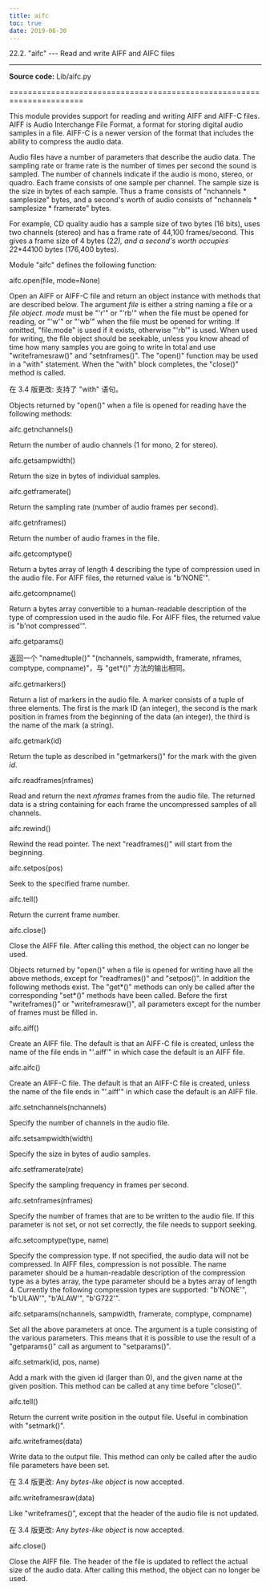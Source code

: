 ```yaml
---
title: aifc
toc: true
date: 2019-06-30
---
```

22.2. "aifc" --- Read and write AIFF and AIFC files
***************************************************

**Source code:** Lib/aifc.py

======================================================================

This module provides support for reading and writing AIFF and AIFF-C
files. AIFF is Audio Interchange File Format, a format for storing
digital audio samples in a file.  AIFF-C is a newer version of the
format that includes the ability to compress the audio data.

Audio files have a number of parameters that describe the audio data.
The sampling rate or frame rate is the number of times per second the
sound is sampled.  The number of channels indicate if the audio is
mono, stereo, or quadro.  Each frame consists of one sample per
channel.  The sample size is the size in bytes of each sample.  Thus a
frame consists of "nchannels * samplesize" bytes, and a second's worth
of audio consists of "nchannels * samplesize * framerate" bytes.

For example, CD quality audio has a sample size of two bytes (16
bits), uses two channels (stereo) and has a frame rate of 44,100
frames/second.  This gives a frame size of 4 bytes (2*2), and a
second's worth occupies 2*2*44100 bytes (176,400 bytes).

Module "aifc" defines the following function:

aifc.open(file, mode=None)

   Open an AIFF or AIFF-C file and return an object instance with
   methods that are described below.  The argument *file* is either a
   string naming a file or a *file object*.  *mode* must be "'r'" or
   "'rb'" when the file must be opened for reading, or "'w'"  or
   "'wb'" when the file must be opened for writing. If omitted,
   "file.mode" is used if it exists, otherwise "'rb'" is used.  When
   used for writing, the file object should be seekable, unless you
   know ahead of time how many samples you are going to write in total
   and use "writeframesraw()" and "setnframes()". The "open()"
   function may be used in a "with" statement.  When the "with" block
   completes, the "close()" method is called.

   在 3.4 版更改: 支持了 "with" 语句。

Objects returned by "open()" when a file is opened for reading have
the following methods:

aifc.getnchannels()

   Return the number of audio channels (1 for mono, 2 for stereo).

aifc.getsampwidth()

   Return the size in bytes of individual samples.

aifc.getframerate()

   Return the sampling rate (number of audio frames per second).

aifc.getnframes()

   Return the number of audio frames in the file.

aifc.getcomptype()

   Return a bytes array of length 4 describing the type of compression
   used in the audio file.  For AIFF files, the returned value is
   "b'NONE'".

aifc.getcompname()

   Return a bytes array convertible to a human-readable description of
   the type of compression used in the audio file.  For AIFF files,
   the returned value is "b'not compressed'".

aifc.getparams()

   返回一个 "namedtuple()" "(nchannels, sampwidth, framerate, nframes,
   comptype, compname)"，与 "get*()" 方法的输出相同。

aifc.getmarkers()

   Return a list of markers in the audio file.  A marker consists of a
   tuple of three elements.  The first is the mark ID (an integer),
   the second is the mark position in frames from the beginning of the
   data (an integer), the third is the name of the mark (a string).

aifc.getmark(id)

   Return the tuple as described in "getmarkers()" for the mark with
   the given *id*.

aifc.readframes(nframes)

   Read and return the next *nframes* frames from the audio file.  The
   returned data is a string containing for each frame the
   uncompressed samples of all channels.

aifc.rewind()

   Rewind the read pointer.  The next "readframes()" will start from
   the beginning.

aifc.setpos(pos)

   Seek to the specified frame number.

aifc.tell()

   Return the current frame number.

aifc.close()

   Close the AIFF file.  After calling this method, the object can no
   longer be used.

Objects returned by "open()" when a file is opened for writing have
all the above methods, except for "readframes()" and "setpos()".  In
addition the following methods exist.  The "get*()" methods can only
be called after the corresponding "set*()" methods have been called.
Before the first "writeframes()" or "writeframesraw()", all parameters
except for the number of frames must be filled in.

aifc.aiff()

   Create an AIFF file.  The default is that an AIFF-C file is
   created, unless the name of the file ends in "'.aiff'" in which
   case the default is an AIFF file.

aifc.aifc()

   Create an AIFF-C file.  The default is that an AIFF-C file is
   created, unless the name of the file ends in "'.aiff'" in which
   case the default is an AIFF file.

aifc.setnchannels(nchannels)

   Specify the number of channels in the audio file.

aifc.setsampwidth(width)

   Specify the size in bytes of audio samples.

aifc.setframerate(rate)

   Specify the sampling frequency in frames per second.

aifc.setnframes(nframes)

   Specify the number of frames that are to be written to the audio
   file. If this parameter is not set, or not set correctly, the file
   needs to support seeking.

aifc.setcomptype(type, name)

   Specify the compression type.  If not specified, the audio data
   will not be compressed.  In AIFF files, compression is not
   possible. The name parameter should be a human-readable description
   of the compression type as a bytes array, the type parameter should
   be a bytes array of length 4.  Currently the following compression
   types are supported: "b'NONE'", "b'ULAW'", "b'ALAW'", "b'G722'".

aifc.setparams(nchannels, sampwidth, framerate, comptype, compname)

   Set all the above parameters at once.  The argument is a tuple
   consisting of the various parameters.  This means that it is
   possible to use the result of a "getparams()" call as argument to
   "setparams()".

aifc.setmark(id, pos, name)

   Add a mark with the given id (larger than 0), and the given name at
   the given position.  This method can be called at any time before
   "close()".

aifc.tell()

   Return the current write position in the output file.  Useful in
   combination with "setmark()".

aifc.writeframes(data)

   Write data to the output file.  This method can only be called
   after the audio file parameters have been set.

   在 3.4 版更改: Any *bytes-like object* is now accepted.

aifc.writeframesraw(data)

   Like "writeframes()", except that the header of the audio file is
   not updated.

   在 3.4 版更改: Any *bytes-like object* is now accepted.

aifc.close()

   Close the AIFF file.  The header of the file is updated to reflect
   the actual size of the audio data. After calling this method, the
   object can no longer be used.
